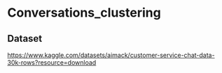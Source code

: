 # Conversations_clustering

## Dataset

https://www.kaggle.com/datasets/aimack/customer-service-chat-data-30k-rows?resource=download